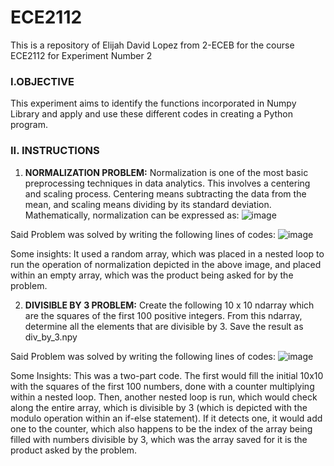 # ECE2112
This is a repository of Elijah David Lopez from 2-ECEB for the course ECE2112 for Experiment Number 2

### I.OBJECTIVE
This experiment aims to identify the functions incorporated in Numpy Library and apply and use these different codes in creating a Python program.

### II. INSTRUCTIONS

1. **__NORMALIZATION PROBLEM:__** Normalization is one of the most basic preprocessing techniques in data analytics. This involves a centering and scaling process. Centering means subtracting the data from the mean, and scaling means dividing by its standard deviation. Mathematically, normalization can be expressed as:
![image](https://github.com/user-attachments/assets/7f220dab-585f-41b5-97ba-415286c8c492)

Said Problem was solved by writing the following lines of codes:
![image](https://github.com/user-attachments/assets/1eda9dc7-e7f5-48e6-8df9-132067dade6a)

Some insights: It used a random array, which was placed in a nested loop to run the operation of normalization depicted in the above image, and placed within an empty array, which was the product being asked for by the problem.


2. **__DIVISIBLE BY 3 PROBLEM:__** Create the following 10 x 10 ndarray which are the squares of the first 100 positive integers. From this ndarray, determine all the elements that are divisible by 3. Save the result as div_by_3.npy

Said Problem was solved by writing the following lines of codes:
![image](https://github.com/user-attachments/assets/9b999b8e-402a-4631-8c5f-77843b18ed37)

Some Insights: This was a two-part code. The first would fill the initial 10x10 with the squares of the first 100 numbers, done with a counter multiplying within a nested loop. Then, another nested loop is run, which would check along the entire array, which is divisible by 3 (which is depicted with the modulo operation within an if-else statement). If it detects one, it would add one to the counter, which also happens to be the index of the array being filled with numbers divisible by 3, which was the array saved for it is the product asked by the problem.
